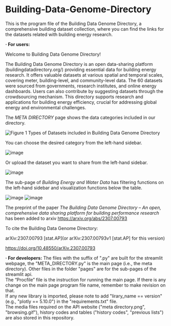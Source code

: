 # Building-Data-Genome-Directory  
This is the program file of the Building Data Genome Directory, a comprehensive building dataset collection, where you can find the links for the datasets related with building energy research.  

**· For users:**

Welcome to Building Data Genome Directory!

The Building Data Genome Directory is an open data-sharing platform (buildingdatadirectory.org/) providing essential data for building energy research. It offers valuable datasets at various spatial and temporal scales, covering meter, building-level, and community-level data. The 60 datasets were sourced from governments, research institutes, and online energy dashboards. Users can also contribute by suggesting datasets through the crowdsourcing mechanism. This directory supports research and applications for building energy efficiency, crucial for addressing global energy and environmental challenges.

The _META DIRECTORY_ page shows the data categories included in our directory.

![Figure 1  Types of Datasets included in Building Data Genome Directory](https://github.com/buds-lab/building-data-directory/assets/79083820/49778a5c-edeb-4263-8fdd-f51f01bfc194)

You can choose the desired category from the left-hand sidebar.

![image](https://github.com/buds-lab/building-data-directory/assets/79083820/911a5696-bb4f-4c5c-aed7-6aa1164b03f0)

Or upload the dataset you want to share from the left-hand sidebar.

![image](https://github.com/buds-lab/building-data-directory/assets/79083820/039e7991-bf38-4212-b404-805414f3519c)

The sub-page of _Building Energy and Water Data_ has filtering functions on the left-hand sidebar and visualization functions below the table.

![image](https://github.com/buds-lab/building-data-directory/assets/79083820/1aebd4d4-3578-457c-954b-776e1ee9c3f3)
![image](https://github.com/buds-lab/building-data-directory/assets/79083820/636e0d54-64ba-41b5-8a67-26901cc637c0)

The preprint of the paper _The Building Data Genome Directory – An open, comprehensive data sharing platform for building performance research_ has been added to arxiv https://arxiv.org/abs/2307.00793

To cite the Building Data Genome Directory:

arXiv:2307.00793 [stat.AP](or arXiv:2307.00793v1 [stat.AP] for this version)

https://doi.org/10.48550/arXiv.2307.00793

**· For developers:**
The files with the suffix of ".py" are built for the streamlit webpage, the "META_DIRECTORY.py" is the main page (i.e., the meta directory). Other files in the folder "pages" are for the sub-pages of the streamlit api.  
The “Procfile” file is the instruction for running the main page. If there is any change on the main page program file name, remember to make revision on that.  
If any new library is imported, please note to add "lirary_name == version" (e.g., "plotly == 5.10.0") in the "requirements.txt" file.  
The media files required on the API website ("meta directory.png", "browsing.gif"), history codes and tables ("history codes", "previous lists") are also stored in this repository.
